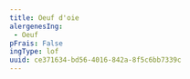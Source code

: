 ```yaml
---
title: Oeuf d'oie
alergenesIng:
 - Oeuf
pFrais: False
ingType: lof
uuid: ce371634-bd56-4016-842a-8f5c6bb7339c
---
```

